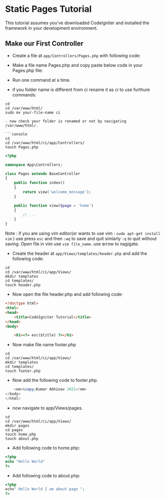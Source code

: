 # Static Pages Tutorial

This tutorial assumes you’ve downloaded CodeIgniter and installed the framework in your development environment.

## Make our First Controller

- Create a file at `app/Controllers/Pages.php` with following code:

- Make a file name Pages.php and copy paste below code in your Pages.php file:

- Run one command at a time.

- if you folder name is different from ci rename it as ci to use furthure commands:

```console
cd
cd /var/www/html/ 
sudo mv your-file-name ci

- now check your folder is renamed or not by navigating /var/www/html/.

```console
cd
cd /var/www/html/ci/app/Controllers/
touch Pages.php
```

```php
<?php

namespace App\Controllers;

class Pages extends BaseController
{
    public function index()
    {
        return view('welcome_message');
    }

    public function view($page = 'home')
    {
        // ...
    }
}
```
Note : if you are using vim editor(or wants to use vim : `sudo apt-get install vim` ) use press `esc` and then `:wq` to save and quit simlarly `:q` to quit without saving. Open file in vim use `vim file_name`. use arrow to nagigate.  

- Create the header at `app/Views/templates/header.php` and add the following code:

```console
cd
cd /var/www/html/ci/app/Views/
mkdir templates
cd templates/
touch header.php
```
- Now open the file header.php and add following code:

```html
<!doctype html>
<html>
<head>
    <title>CodeIgniter Tutorial</title>
</head>
<body>

    <h1><?= esc($title) ?></h1>
```
- Now make file name footer.php

```console
cd
cd /var/www/html/ci/app/Views/
mkdir templates
cd templates/
touch footer.php
```
- Now add the following code to footer.php.

```php
    <em>&copy;Kumar Abhinav 2021</em>
</body>
</html>
```
- now navigate to app/Views/pages.

```console
cd
cd /var/www/html/ci/app/Views/
mkdir pages
cd pages
touch home.php
touch about.php
```

- Add following code to home.php:

```php
<?php
echo "Hello World"
?>
```

- Add following code to about.php:

```php
<?php
echo" Hello World I am about page ";
?>
```



